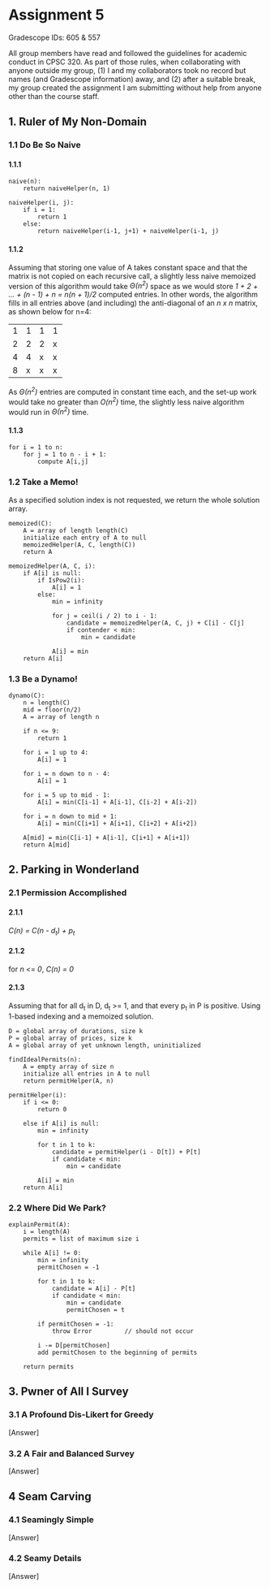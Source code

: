 # Assignment 5

Gradescope IDs: 605 & 557

All group members have read and followed the guidelines for academic conduct in
CPSC 320. As part of those rules, when collaborating with anyone outside my
group, (1) I and my collaborators took no record but names (and Gradescope
information) away, and (2) after a suitable break, my group created the
assignment I am submitting without help from anyone other than the course staff.

## 1. Ruler of My Non-Domain

### 1.1 Do Be So Naive

#### 1.1.1
```
naive(n):
	return naiveHelper(n, 1)

naiveHelper(i, j):
	if i = 1:
		return 1
	else:
		return naiveHelper(i-1, j+1) + naiveHelper(i-1, j)
```
#### 1.1.2
Assuming that storing one value of A takes constant space and that the matrix
is not copied on each recursive call, a slightly less naive memoized version of
this algorithm would take _&Theta;(n<sup>2</sup>)_ space as we would store
_1 + 2 + ... + (n - 1) + n = n(n + 1)/2_ computed entries. In other words, the
algorithm fills in all entries above (and including) the anti-diagonal of an _n x n_
matrix, as shown below for n=4:

<table>
<tr>
    <td>1</td>
	<td>1</td>
	<td>1</td>
	<td>1</td>
</tr>
<tr>
    <td>2</td>
	<td>2</td>
	<td>2</td>
	<td>x</td>
</tr>
<tr>
	<td>4</td>
	<td>4</td>
	<td>x</td>
	<td>x</td>
</tr>
<tr>
	<td>8</td>
	<td>x</td>
	<td>x</td>
	<td>x</td>
</table>

As _&Theta;(n<sup>2</sup>)_ entries are computed in constant time each, and the
set-up work would take no greater than _O(n<sup>2</sup>)_ time, the
slightly less naive algorithm would run in _&Theta;(n<sup>2</sup>)_ time.

#### 1.1.3
```
for i = 1 to n:
	for j = 1 to n - i + 1:
		compute A[i,j]
```

### 1.2 Take a Memo!

As a specified solution index is not requested, we return the whole solution
array.
```
memoized(C):
	A = array of length length(C)
	initialize each entry of A to null
	memoizedHelper(A, C, length(C))
	return A

memoizedHelper(A, C, i):
	if A[i] is null:
		if IsPow2(i):
			A[i] = 1
		else:
			min = infinity

			for j = ceil(i / 2) to i - 1:
				candidate = memoizedHelper(A, C, j) + C[i] - C[j]
				if contender < min:
					min = candidate

			A[i] = min
	return A[i]
```

### 1.3 Be a Dynamo!

```
dynamo(C):
	n = length(C)
	mid = floor(n/2)
	A = array of length n

	if n <= 9:
		return 1

	for i = 1 up to 4:
		A[i] = 1

	for i = n down to n - 4:
		A[i] = 1

	for i = 5 up to mid - 1:
		A[i] = min(C[i-1] + A[i-1], C[i-2] + A[i-2])

	for i = n down to mid + 1:
		A[i] = min(C[i+1] + A[i+1], C[i+2] + A[i+2])

	A[mid] = min(C[i-1] + A[i-1], C[i+1] + A[i+1])
	return A[mid]
```

## 2. Parking in Wonderland

### 2.1 Permission Accomplished

#### 2.1.1

_C(n) = C(n - d<sub>t</sub>) + p<sub>t</sub>_

#### 2.1.2

for _n <= 0_, _C(n) = 0_

#### 2.1.3

Assuming that for all d<sub>t</sub> in D, d<sub>t</sub> >= 1, and that every
p<sub>t</sub> in P is positive. Using 1-based indexing and a memoized solution.

```
D = global array of durations, size k
P = global array of prices, size k
A = global array of yet unknown length, uninitialized

findIdealPermits(n):
	A = empty array of size n
	initialize all entries in A to null
	return permitHelper(A, n)

permitHelper(i):
	if i <= 0:
		return 0

	else if A[i] is null:
		min = infinity

		for t in 1 to k:
			candidate = permitHelper(i - D[t]) + P[t]
			if candidate < min:
				min = candidate

		A[i] = min
	return A[i]
```

### 2.2 Where Did We Park?

```
explainPermit(A):
	i = length(A)
	permits = list of maximum size i

	while A[i] != 0:
		min = infinity
		permitChosen = -1

		for t in 1 to k:
			candidate = A[i] - P[t]
			if candidate < min:
				min = candidate
				permitChosen = t

		if permitChosen = -1:
			throw Error			// should not occur

		i -= D[permitChosen]
		add permitChosen to the beginning of permits

	return permits		
```

## 3. Pwner of All I Survey

### 3.1 A Profound Dis-Likert for Greedy

[Answer]

### 3.2 A Fair and Balanced Survey

[Answer]

## 4 Seam Carving

### 4.1 Seamingly Simple

[Answer]

### 4.2 Seamy Details

[Answer]
